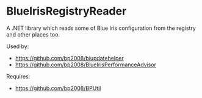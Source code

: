 # BlueIrisRegistryReader
A .NET library which reads some of Blue Iris configuration from the registry and other places too.

Used by:
* https://github.com/bp2008/biupdatehelper
* https://github.com/bp2008/BlueIrisPerformanceAdvisor

Requires:
* https://github.com/bp2008/BPUtil
